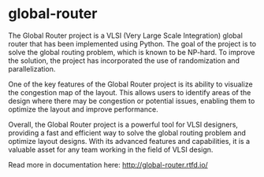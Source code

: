 # global-router
The Global Router project is a VLSI (Very Large Scale Integration) global router that has been implemented using Python. The goal of the project is to solve the global routing problem, which is known to be NP-hard. To improve the solution, the project has incorporated the use of randomization and parallelization.

One of the key features of the Global Router project is its ability to visualize the congestion map of the layout. This allows users to identify areas of the design where there may be congestion or potential issues, enabling them to optimize the layout and improve performance.

Overall, the Global Router project is a powerful tool for VLSI designers, providing a fast and efficient way to solve the global routing problem and optimize layout designs. With its advanced features and capabilities, it is a valuable asset for any team working in the field of VLSI design.

Read more in documentation here: http://global-router.rtfd.io/
